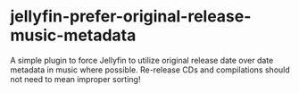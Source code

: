 # jellyfin-prefer-original-release-music-metadata
A simple plugin to force Jellyfin to utilize original release date over date metadata in music where possible. Re-release CDs and compilations should not need to mean improper sorting!
